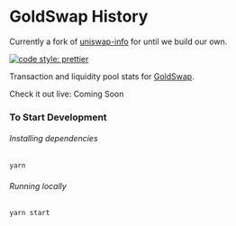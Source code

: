# GoldSwap History

Currently a fork of [uniswap-info](https://github.com/Uniswap/uniswap-info) for until we build our own.


[![code style: prettier](https://img.shields.io/badge/code_style-prettier-ff69b4.svg?style=flat-square)](https://github.com/prettier/prettier)

Transaction and liquidity pool stats for [GoldSwap](https://goldswap.fgc.exchange).

Check it out live: Coming Soon

### To Start Development

###### Installing dependencies

```bash
yarn
```

###### Running locally

```bash
yarn start
```
